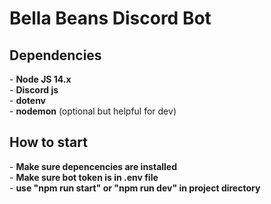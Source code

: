 <h1>Bella Beans Discord Bot</h1>

<h2>Dependencies</h2>
- <b>Node JS 14.x</b></br>
- <b>Discord js</b></br>
- <b>dotenv</b></br>
- <b>nodemon</b> (optional but helpful for dev)</br>

<h2>How to start</h2>
- <b>Make sure depencencies are installed</b></br>
- <b>Make sure bot token is in .env file</b></br>
- <b>use "npm run start" or "npm run dev" in project directory</b></br>

